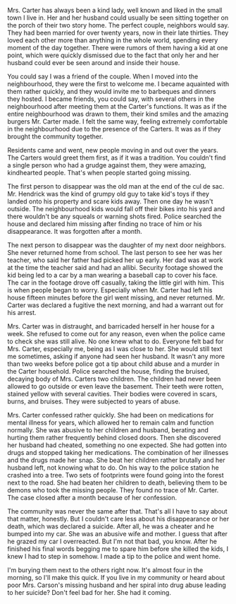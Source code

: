 Mrs. Carter has always been a kind lady, well known and liked in the small town I live in. Her and her husband could usually be seen sitting together on the porch of their two story home. The perfect couple, neighbors would say. They had been married for over twenty years, now in their late thirties. They loved each other more than anything in the whole world, spending every moment of the day together. There were rumors of them having a kid at one point, which were quickly dismissed due to the fact that only her and her husband could ever be seen around and inside their house. 

You could say I was a friend of the couple. When I moved into the neighbourhood, they were the first to welcome me. I became aquainted with them rather quickly, and they would invite me to barbeques and dinners they hosted. I became friends, you could say, with several others in the neighbourhood after meeting them at the Carter's functions. It was as if the entire neighbourhood was drawn to them, their kind smiles and the amazing burgers Mr. Carter made. I felt the same way, feeling extremely comfortable in the neighbourhood due to the presence of the Carters. It was as if they brought the community together.

Residents came and went, new people moving in and out over the years. The Carters would greet them first, as if it was a tradition. You couldn't find a single person who had a grudge against them, they were amazing, kindhearted people. That's when people started going missing.

The first person to disappear was the old man at the end of the cul de sac. Mr. Hendrick was the kind of grumpy old guy to take kid's toys if they landed onto his property and scare kids away. Then one day he wasn't outside. The neighbourhood kids would fall off their bikes into his yard and there wouldn't be any squeals or warning shots fired. Police searched the house and declared him missing after finding no trace of him or his disappearance. It was forgotten after a month. 

The next person to disappear was the daughter of my next door neighbors. She never returned home from school. The last person to see her was her teacher, who said her father had picked her up early. Her dad was at work at the time the teacher said and had an allibi. Security footage showed the kid being led to a car by a man wearing a baseball cap to cover his face. The car in the footage drove off casually, taking the little girl with him. This is when people began to worry. Especially when Mr. Carter had left his house fifteen minutes before the girl went missing, and never returned. Mr. Carter was declared a fugitive the next morning, and had a warrant out for his arrest.

Mrs. Carter was in distraught, and barricaded herself in her house for a week. She refused to come out for any reason, even when the police came to check she was still alive. No one knew what to do. Everyone felt bad for Mrs. Carter, especially me, being as I was close to her. She would still text me sometimes, asking if anyone had seen her husband. It wasn't any more than two weeks before police got a tip about child abuse and a murder in the Carter household. Police searched the house, finding the bruised, decaying body of Mrs. Carters two children. The children had never been allowed to go outside or even leave the basement. Their teeth were rotten, stained yellow with several cavities. Their bodies were covered in scars, burns, and bruises. They were subjected to years of abuse. 

Mrs. Carter confessed rather quickly. She had been on medications for mental illness for years, which allowed her to remain calm and function normally. She was abusive to her children and husband, berating and hurting them rather frequently behind closed doors. Then she discovered her husband had cheated, something no one expected. She had gotten into drugs and stopped taking her medications. The combination of her illnesses and the drugs made her snap. She beat her children rather brutally and her husband left, not knowing what to do. On his way to the police station he crashed into a tree. Two sets of footprints were found going into the forest next to the road. She had beaten her children to death, believing them to be demons who took the missing people. They found no trace of Mr. Carter. The case closed after a month because of her confession. 

The community was never the same after that. That's all I have to say about that matter, honestly. But I couldn't care less about his disappearance or her death, which was declared a suicide. After all, he was a cheater and he bumped into my car. She was an abusive wife and mother. I guess that after he grazed my car I overreacted. But I'm not that bad, you know. After he finished his final words begging me to spare him before she killed the kids, I knew I had to step in somehow. I made a tip to the police and went home. 

I'm burying them next to the others right now. It's almost four in the morning, so I'll make this quick. If you live in my community or heard about poor Mrs. Carson's missing husband and her spiral into drug abuse leading to her suicide? Don't feel bad for her. She had it coming.